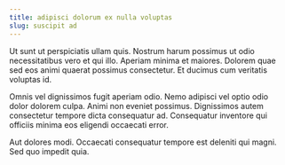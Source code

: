 ```yaml
---
title: adipisci dolorum ex nulla voluptas
slug: suscipit ad
---
```


Ut sunt ut perspiciatis ullam quis. Nostrum harum possimus ut odio necessitatibus vero et qui illo. Aperiam minima et maiores. Dolorem quae sed eos animi quaerat possimus consectetur. Et ducimus cum veritatis voluptas id.

Omnis vel dignissimos fugit aperiam odio. Nemo adipisci vel optio odio dolor dolorem culpa. Animi non eveniet possimus. Dignissimos autem consectetur tempore dicta consequatur ad. Consequatur inventore qui officiis minima eos eligendi occaecati error.

Aut dolores modi. Occaecati consequatur tempore est deleniti qui magni. Sed quo impedit quia.
